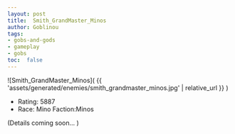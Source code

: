 ```yaml
---
layout: post
title:  Smith_GrandMaster_Minos
author: Goblinou
tags:
- gobs-and-gods
- gameplay
- gobs
toc:  false
---
```


![Smith_GrandMaster_Minos]( {{ 'assets/generated/enemies/smith_grandmaster_minos.jpg' | relative_url }} )
- Rating: 5887
- Race: Mino  Faction:Minos

(Details coming soon... )